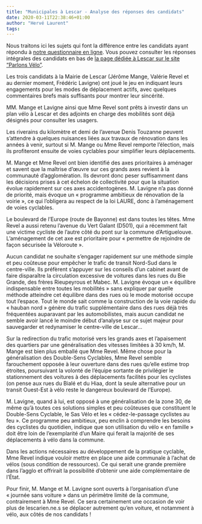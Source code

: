 ```yaml
---
title: "Municipales à Lescar - Analyse des réponses des candidats"
date: 2020-03-11T22:38:46+01:00
author: "Hervé Laurent"
tags:
---
```


Nous traitons ici les sujets qui font la différence entre les candidats ayant répondu à [notre questionnaire en ligne](https://municipales2020.parlons-velo.fr/q/24880). Vous pouvez consulter les réponses intégrales des candidats en bas de [la page dédiée à Lescar sur le site “Parlons Vélo”](https://municipales2020.parlons-velo.fr/e/25205).

Les trois candidats à la Mairie de Lescar (Jérôme Mange, Valérie Revel et au dernier moment, Frédéric Lavigne) ont joué le jeu en indiquant leurs engagements pour les modes de déplacement actifs, avec quelques commentaires brefs mais suffisants pour montrer leur sincérité.

MM. Mange et Lavigne ainsi que Mme Revel sont prêts à investir dans un plan vélo à Lescar et des adjoints en charge des mobilités sont déjà désignés pour consulter les usagers.

Les riverains du kilomètre et demi de l’avenue Denis Touzanne peuvent s’attendre à quelques nuisances liées aux travaux de rénovation dans les années à venir, surtout si M. Mange ou Mme Revel remporte l’élection, mais ils profiteront ensuite de voies cyclables pour simplifier leurs déplacements.

M. Mange et Mme Revel ont bien identifié des axes prioritaires à aménager et savent que la maîtrise d’œuvre sur ces grands axes revient à la communauté d’agglomération. Ils devront donc peser suffisamment dans les décisions prises à cet échelon de collectivité pour que la situation évolue rapidement sur ces axes accidentogènes. M. Lavigne n’a pas donné de priorité, mais évoque un « programme ambitieux de rénovation de la voirie », ce qui l’obligera au respect de la loi LAURE, donc à l’aménagement de voies cyclables.

Le boulevard de l’Europe (route de Bayonne) est dans toutes les têtes. Mme Revel a aussi retenu l’avenue du Vert Galant (D501), qui a récemment fait une victime cycliste de l’autre côté du pont sur la commune d’Artiguelouve. L’aménagement de cet axe est prioritaire pour « permettre de rejoindre de façon sécurisée la Véloroute ».

Aucun candidat ne souhaite s’engager rapidement sur une méthode simple et peu coûteuse pour empêcher le trafic de transit Nord-Sud dans le centre-ville. Ils préfèrent s’appuyer sur les conseils d’un cabinet avant de faire disparaître la circulation excessive de voitures dans les rues du Bie Grande, des frères Rieupeyrous et Mabec. M. Lavigne évoque un « équilibre indispensable entre toutes les mobilités » sans expliquer par quelle méthode atteindre cet équilibre dans des rues où le mode motorisé occupe tout l’espace. Tout le monde sait comme la construction de la voie rapide du « hauban nord » génère du trafic supplémentaire dans des rues déjà très fréquentées auparavant par les automobilistes, mais aucun candidat ne semble avoir lancé le moindre début d’analyse sur ce sujet majeur pour sauvegarder et redynamiser le centre-ville de Lescar…

Sur la redirection du trafic motorisé vers les grands axes et l’apaisement des quartiers par une généralisation des vitesses limitées à 30 km/h, M. Mange est bien plus emballé que Mme Revel. Même chose pour la généralisation des Double-Sens Cyclables, Mme Revel semble farouchement opposée à leur ouverture dans des rues qu’elle estime trop étroites, poursuivant la volonté de l’équipe sortante de privilégier le stationnement des voitures à des déplacements facilités pour les cyclistes (on pense aux rues du Bialé et du Hiaa, dont la seule alternative pour un transit Ouest-Est à vélo reste le dangereux boulevard de l’Europe). 

M. Lavigne, quand à lui, est opposé à une généralisation de la zone 30, de même qu’à toutes ces solutions simples et peu coûteuses que constituent le Double-Sens Cyclable, le Sas Vélo et les « cédez-le-passage cyclistes au feu ». Ce programme peu ambitieux, peu enclin à comprendre les besoins des cyclistes du quotidien, indique que son utilisation du vélo « en famille » doit être loin de l’exemplarité d’un Maire qui ferait la majorité de ses déplacements à vélo dans la commune.

Dans les actions nécessaires au développement de la pratique cyclable, Mme Revel indique vouloir mettre en place une aide communale à l’achat de vélos (sous condition de ressources). Ce qui serait une grande première dans l’agglo et offrirait la possibilité d’obtenir une aide complémentaire de l’État.

Pour finir, M. Mange et M. Lavigne sont ouverts à l’organisation d’une « journée sans voiture » dans un périmètre limité de la commune, contrairement à Mme Revel. Ce sera certainement une occasion de voir plus de lescarien.ne.s se déplacer autrement qu’en voiture, et notamment à vélo, aux côtés de nos candidats !